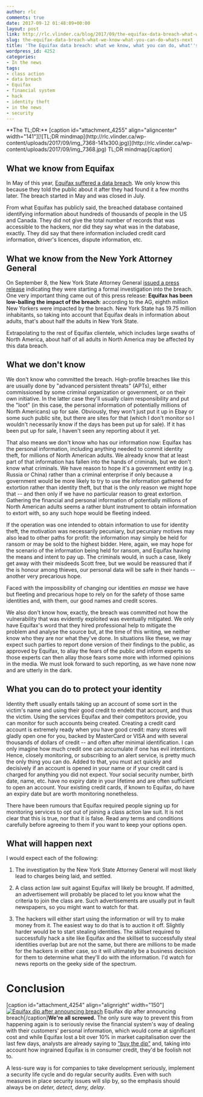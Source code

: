 ```yaml
---
author: rlc
comments: true
date: 2017-09-12 01:48:09+00:00
layout: post
link: http://rlc.vlinder.ca/blog/2017/09/the-equifax-data-breach-what-we-know-what-you-can-do-whats-next/
slug: the-equifax-data-breach-what-we-know-what-you-can-do-whats-next
title: 'The Equifax data breach: what we know, what you can do, what''s next'
wordpress_id: 4252
categories:
- In the news
tags:
- class action
- data breach
- Equifax
- financial system
- hack
- identity theft
- in the news
- security
---
```


<div class="dropshadowbox">**The TL;DR:**
[caption id="attachment_4255" align="aligncenter" width="141"][![TL;DR mindmap](http://rlc.vlinder.ca/wp-content/uploads/2017/09/img_7368-141x300.jpg)](http://rlc.vlinder.ca/wp-content/uploads/2017/09/img_7368.jpg) TL;DR mindmap[/caption]
</div>
<!-- more -->


## What we know from Equifax


In May of this year, [Equifax suffered a data breach](https://www.equifaxsecurity2017.com/consumer-notice/). We only know this because they told the public about it after they had found it a few months later. The breach started in May and was closed in July.

From what Equifax has publicly said, the breached database contained identifying information about hundreds of thousands of people in the US and Canada. They did not give the total number of records that was accessible to the hackers, nor did they say what was in the database, exactly. They did say that there information included credit card information, driver's licences, dispute information, etc.


## What we know from the New York Attorney General


On September 8, the New York State Attorney General [issued a press release](https://ag.ny.gov/press-release/ag-schneiderman-launches-formal-investigation-equifax-breach-issues-consumer-alert) indicating they were starting a formal investigation into the breach. One very important thing came out of this press release: **Equifax has been low-balling the impact of the breach**: according to the AG, eighth million New Yorkers were impacted by the breach. New York State has 19.75 million inhabitants, so taking into account that Equifax deals in information about adults, that's about half the adults in New York State.

Extrapolating to the rest of Equifax clientele, which includes large swaths of North America, about half of all adults in North America may be affected by this data breach.


## What we don't know


We don't know who committed the breach. High-profile breaches like this are usually done by "advanced persistent threats" (APTs), either commissioned by some criminal organization or government, or on their own initiative. In the latter case they'll usually claim responsibility and put the "loot" (in this case, the personal information of potentially millions of North Americans) up for sale. Obviously, they won't just put it up in Ebay or some such public site, but there are sites for that (which I don't monitor so I wouldn't necessarily know if the days has been put up for sale). If it has been put up for sale, I haven't seen any reporting about it yet.

That also means we don't know who has our information now: Equifax has the personal information, including anything needed to commit identity theft, for millions of North American adults. We already know that at least part of that information has fallen into the hands of criminals, but we don't know what criminals. We have reason to hope it's a government entity (e.g. Russia or China) rather than a criminal enterprise if only because a government would be more likely to try to use the information gathered for extortion rather than identity theft, but that is the only reason we might hope that -- and then only if we have no particular reason to great extortion. Gathering the financial and personal information of potentially millions of North American adults seems a rather blunt instrument to obtain information to extort with, so any such hope would be fleeting indeed.

If the operation was one intended to obtain information to use for identity theft, the motivation was necessarily pecuniary, but pecuniary motives may also lead to other paths for profit: the information may simply be held for ransom or may be sold to the highest bidder. Here, again, we may hope for the scenario of the information being held for ransom, and Equifax having the means and intent to pay up. The criminals would, in such a case, likely get away with their misdeeds Scott free, but we would be reassured that if the is honour among thieves, our personal data will be safe in their hands -- another very precarious hope.

Faced with the impossibility of changing our identities _en masse_ we have but fleeting and precarious hope to rely on for the safety of those same identities and, with them, our good names and credit scores.

We also don't know how, exactly, the breach was committed not how the vulnerability that was evidently exploited was eventually mitigated. We only have Equifax's word that they hired professional help to mitigate the problem and analyse the source but, at the time of this writing, we neither know who they are nor what they've done. In situations like these, we may expect such parties to report done version of their findings to the public, as approved by Equifax, to allay the fears of the public and inform experts so those experts can then allay those fears some more with informed opinions in the media. We must look forward to such reporting, as we have none now and are utterly in the dark.


## What you can do to protect your identity


Identity theft usually entails taking up an account of some sort in the victim's name and using their good credit to endebt that account, and thus the victim. Using the services Equifax and their competitors provide, you can monitor for such accounts being created. Creating a credit card account is extremely ready when you have good credit: many stores will gladly open one for you, backed by MasterCard or VISA and with several thousands of dollars of credit -- and often after minimal identification. I can only imagine how much credit one can accumulate if one has evil intentions. Hence, closely monitoring, or subscribing to an alert service, is pretty much the only thing you can do. Added to that, you must act quickly and decisively if an account is opened in your name or if your credit card is charged for anything you did not expect. Your social security number, birth date, name, etc. have no expiry date in your lifetime and are often sufficient to open an account. Your existing credit cards, if known to Equifax, do have an expiry date but are worth monitoring nonetheless.

There have been rumours that Equifax required people signing up for monitoring services to opt out of joining a class action law suit. It is not clear that this is true, nor that it is false. Read any terms and conditions carefully before agreeing to them if you want to keep your options open.


## What will happen next


I would expect each of the following:



	
  1. The investigation by the New York State Attorney General will most likely lead to charges being laid, and settled.

	
  2. A class action law suit against Equifax will likely be brought. If admitted, an advertisement will probably be placed to let you know what the criteria to join the class are. Such advertisements are usually put in fault newspapers, so you might want to watch for that.

	
  3. The hackers will either start using the information or will try to make money from it. The easiest way to do that is to auction it off. Slightly harder would be to start stealing identities. The skillset required to successfully hack a site like Equifax and the skillset to successfully steal identities overlap but are not the same, but there are millions to be made for the hackers in either case, so it will ultimately be a business decision for them to determine what they'll do with the information. I'd watch for news reports on the geeky side of the spectrum.




# Conclusion


[caption id="attachment_4254" align="alignright" width="150"][![Equifax dip after announcing breach](http://rlc.vlinder.ca/wp-content/uploads/2017/09/img_7371-150x150.jpg)](http://rlc.vlinder.ca/wp-content/uploads/2017/09/img_7371.jpg) Equifax dip after announcing breach[/caption]**We're all screwed.** The only sure way to prevent this from happening again is to seriously revise the financial system's way of dealing with their customers' personal information, which would come at significant cost and while Equifax lost a bit over 10% in market capitalisation over the last few days, analysts are already saying to ["buy the dip"](http://www.seekingalpha.com/news/3294739) and, taking into account how ingrained Equifax is in consumer credit, they'd be foolish not to.

A less-sure way is for companies to take development seriously, implement a security life cycle and do regular security audits. Even with such measures in place security issues will slip by, so the emphasis should always be on _deter, detect, deny, delay_.
